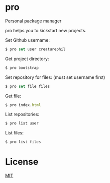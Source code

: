 # pro

Personal package manager

pro helps you to kickstart new projects.

Set Github username:

```js
$ pro set user creaturephil
```

Get project directory:

```js
$ pro bootstrap
```

Set repository for files: (must set username first)

```js
$ pro set file files
```

Get file:

```js
$ pro index.html
```

List repositories:

```js
$ pro list user
```

List files:

```js
$ pro list files
```

# License

[MIT](LICENSE)
